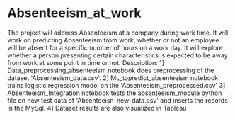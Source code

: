 # Absenteeism_at_work
The project will address Absenteeism at a company during work time. It will work on predicting Absenteeism from work, whether or not an employee will be absent for a specific number of hours on a work day. It will explore whether a person presenting certain characteristics is expected to be away from work at some point in time or not.
Description:
1] Data_preprocessing_absenteeism notebook does preprocessing of the dataset 'Absenteeism_data.csv'. 
2] ML_topredict_absenteeism notebook trains logistic regression model on the 'Absenteeism_preprocessed.csv'
3] Absenteeism_Integration notebook tests the absenteeism_module python file on new test data of 'Absenteeisn_new_data.csv' and inserts the records in the MySql.
4] Dataset results are also visualized in Tableau 
